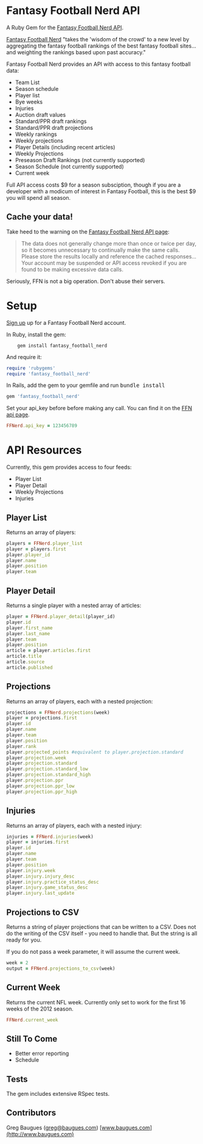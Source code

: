 Fantasy Football Nerd API
==========================

A Ruby Gem for the [Fantasy Football Nerd API](http://www.fantasyfootballnerd.com/api).

[Fantasy Football Nerd](http://www.fantasyfootballnerd.com) "takes the 'wisdom of the crowd' to a new level by aggregating the fantasy football rankings of the best fantasy football sites... and weighting the rankings based upon past accuracy."

Fantasy Football Nerd provides an API with access to this fantasy football data:

* Team List
* Season schedule
* Player list
* Bye weeks
* Injuries
* Auction draft values
* Standard/PPR draft rankings
* Standard/PPR draft projections
* Weekly rankings
* Weekly projections
* Player Details (including recent articles)
* Weekly Projections
* Preseason Draft Rankings (not currently supported)
* Season Schedule (not currently supported)
* Current week


Full API access costs $9 for a season subsciption, though if you are a developer with a modicum of interest in Fantasy Football, this is the best $9 you will spend all season.


Cache your data!
----------------
Take heed to the warning on the [Fantasy Football Nerd API page](http://www.fantasyfootballnerd.com):

>The data does not generally change more than once or twice per day, so it becomes unnecessary to continually make the same calls. Please store the results locally and reference the cached responses... Your account may be suspended or API access revoked if you are found to be making excessive data calls.

Seriously, FFN is not a big operation. Don't abuse their servers.

Setup
=================
[Sign up](http://www.fantasyfootballnerd.com/create-account) up for a Fantasy Football Nerd account.

In Ruby, install the gem:

        gem install fantasy_football_nerd

And require it:

````ruby
require 'rubygems'
require 'fantasy_football_nerd'
````

In Rails, add the gem to your gemfile and run <tt>bundle install</tt>

````ruby
gem 'fantasy_football_nerd'
````

Set your api_key before before making any call. You can find it on the [FFN api page](http://www.fantasyfootballnerd.com/api).

````ruby
FFNerd.api_key = 123456789
````

API Resources
===================

Currently, this gem provides access to four feeds:

* Player List
* Player Detail
* Weekly Projections
* Injuries

Player List
--------------------------

Returns an array of players:

````ruby
players = FFNerd.player_list
player = players.first
player.player_id
player.name
player.position
player.team
````

Player Detail
------------------------------

Returns a single player with a nested array of articles:
````ruby
player = FFNerd.player_detail(player_id)
player.id
player.first_name
player.last_name
player.team
player.position
article = player.articles.first
article.title
article.source
article.published
````

Projections
---------------

Returns an array of players, each with a nested projection:

````ruby
projections = FFNerd.projections(week)
player = projections.first
player.id
player.name
player.team
player.position
player.rank
player.projected_points #equivalent to player.projection.standard
player.projection.week
player.projection.standard
player.projection.standard_low
player.projection.standard_high
player.projection.ppr
player.projection.ppr_low
player.projection.ppr_high
````

Injuries
---------------------

Returns an array of players, each with a nested injury:

````ruby
injuries = FFNerd.injuries(week)
player = injuries.first
player.id
player.name
player.team
player.position
player.injury.week
player.injury.injury_desc
player.injury.practice_status_desc
player.injury.game_status_desc
player.injury.last_update
````

Projections to CSV
---------------------
Returns a string of player projections that can be written to a CSV. Does not do the writing of the CSV itself - you need to handle that. But the string is all ready for you.

If you do not pass a week parameter, it will assume the current week.

````ruby
week = 2
output = FFNerd.projections_to_csv(week)
````

Current Week
---------------------
Returns the current NFL week. Currently only set to work for the first 16 weeks of the 2012 season.

````ruby
FFNerd.current_week
````

Still To Come
------------------

* Better error reporting
* Schedule

Tests
------------------
The gem includes extensive RSpec tests.

Contributors
-----------------
Greg Baugues ([greg@baugues.com](mailto:greg@baugues.com))
[www.baugues.com](http://www.baugues.com)


